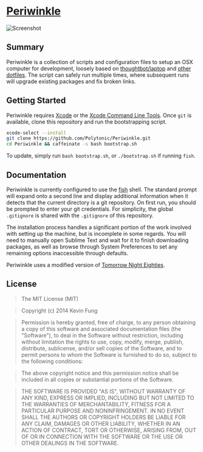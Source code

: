 # [Periwinkle](https://github.com/Polytonic/Periwinkle)
![Screenshot](http://i.imgur.com/Ca3v00Z.png)

## Summary
Periwinkle is a collection of scripts and configuration files to setup an OSX computer for development, loosely based on [thoughtbot/laptop](https://github.com/thoughtbot/laptop) and [other dotfiles](http://dotfiles.github.io/). The script can safely run multiple times, where subsequent runs will upgrade existing packages and fix broken links.

## Getting Started
Periwinkle requires [Xcode](https://itunes.apple.com/us/app/xcode/id497799835) or the [Xcode Command Line Tools](https://developer.apple.com/library/ios/technotes/tn2339/_index.html). Once `git` is available, clone this repository and run the bootstrapping script.

```bash
xcode-select --install
git clone https://github.com/Polytonic/Periwinkle.git
cd Periwinkle && caffeinate -s bash bootstrap.sh
```

To update, simply run `bash bootstrap.sh`, or `./bootstrap.sh` if running `fish`.

## Documentation
Periwinkle is currently configured to use the [fish](http://fishshell.com/) shell. The standard prompt will expand onto a second line and display additional information when it detects that the current directory is a git repository. On first run, you should be prompted to enter your git credentials. For simplicity, the global `.gitignore` is shared with the `.gitignore` of this repository.

The installation process handles a significant portion of the work involved with setting up the machine, but is incomplete in some regards. You will need to manually open Sublime Text and wait for it to finish downloading packages, as well as browse through System Preferences to set any remaining options inaccessible through defaults.

Periwinkle uses a modified version of [Tomorrow Night Eighties](https://github.com/chriskempson/tomorrow-theme/).

## License
>The MIT License (MIT)

>Copyright (c) 2014 Kevin Fung

>Permission is hereby granted, free of charge, to any person obtaining a copy of this software and associated documentation files (the "Software"), to deal in the Software without restriction, including without limitation the rights to use, copy, modify, merge, publish, distribute, sublicense, and/or sell copies of the Software, and to permit persons to whom the Software is furnished to do so, subject to the following conditions:

>The above copyright notice and this permission notice shall be included in all copies or substantial portions of the Software.

>THE SOFTWARE IS PROVIDED "AS IS", WITHOUT WARRANTY OF ANY KIND, EXPRESS OR IMPLIED, INCLUDING BUT NOT LIMITED TO THE WARRANTIES OF MERCHANTABILITY, FITNESS FOR A PARTICULAR PURPOSE AND NONINFRINGEMENT. IN NO EVENT SHALL THE AUTHORS OR COPYRIGHT HOLDERS BE LIABLE FOR ANY CLAIM, DAMAGES OR OTHER LIABILITY, WHETHER IN AN ACTION OF CONTRACT, TORT OR OTHERWISE, ARISING FROM, OUT OF OR IN CONNECTION WITH THE SOFTWARE OR THE USE OR OTHER DEALINGS IN THE SOFTWARE.
